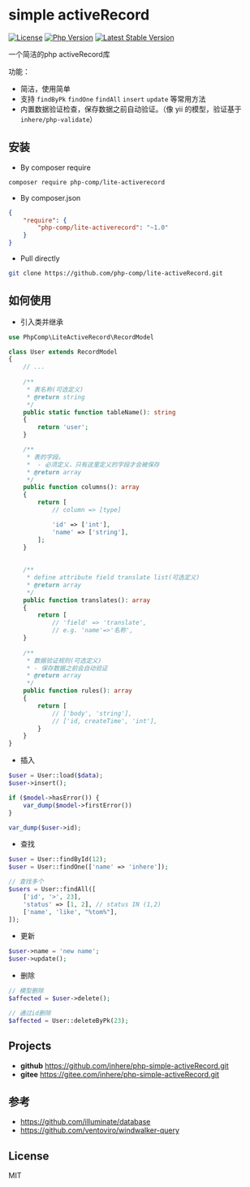 # simple activeRecord

[![License](https://img.shields.io/packagist/l/inhere/console.svg?style=flat-square)](LICENSE)
[![Php Version](https://img.shields.io/badge/php-%3E=7.0-brightgreen.svg?maxAge=2592000)](https://packagist.org/packages/php-comp/lite-activerecord)
[![Latest Stable Version](http://img.shields.io/packagist/v/php-comp/lite-activerecord.svg)](https://packagist.org/packages/php-comp/lite-activerecord)

一个简洁的php activeRecord库

功能：

- 简洁，使用简单
- 支持 `findByPk` `findOne` `findAll` `insert` `update` 等常用方法
- 内置数据验证检查，保存数据之前自动验证。（像 yii 的模型，验证基于 `inhere/php-validate`）

## 安装

- By composer require

```bash
composer require php-comp/lite-activerecord
```

- By composer.json

```json
{
    "require": {
        "php-comp/lite-activerecord": "~1.0"
    }
}
```

- Pull directly

```bash
git clone https://github.com/php-comp/lite-activeRecord.git
```

## 如何使用

- 引入类并继承

```php
use PhpComp\LiteActiveRecord\RecordModel

class User extends RecordModel
{
    // ...
    
    /**
     * 表名称(可选定义)
     * @return string
     */
    public static function tableName(): string
    {
        return 'user';
    }

    /**
     * 表的字段。
     *  - 必须定义，只有这里定义的字段才会被保存
     * @return array
     */
    public function columns(): array
    {
        return [
            // column => [type]

            'id' => ['int'],
            'name' => ['string'],
        ];    
    }
    
    
    /**
     * define attribute field translate list(可选定义)
     * @return array
     */
    public function translates(): array
    {
        return [
            // 'field' => 'translate',
            // e.g. 'name'=>'名称',
    }    
    
    /**
     * 数据验证规则(可选定义)
     * - 保存数据之前会自动验证
     * @return array
     */
    public function rules(): array
    {
        return [
            // ['body', 'string'],
            // ['id, createTime', 'int'],
        }
    }
}
```

- 插入

```php
$user = User::load($data);
$user->insert();

if ($model->hasError()) {
    var_dump($model->firstError())
}

var_dump($user->id);
```

- 查找

```php
$user = User::findById(12);
$user = User::findOne(['name' => 'inhere']);

// 查找多个
$users = User::findAll([
    ['id', '>', 23], 
    'status' => [1, 2], // status IN (1,2)
    ['name', 'like', "%tom%"],
]);
```

- 更新

```php
$user->name = 'new name';
$user->update();
```

- 删除

```php
// 模型删除
$affected = $user->delete();

// 通过id删除
$affected = User::deleteByPk(23);
```

## Projects

- **github** https://github.com/inhere/php-simple-activeRecord.git
- **gitee** https://gitee.com/inhere/php-simple-activeRecord.git

## 参考

- https://github.com/illuminate/database
- https://github.com/ventoviro/windwalker-query

## License

MIT
